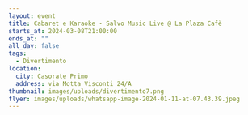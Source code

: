 ```yaml
---
layout: event
title: Cabaret e Karaoke - Salvo Music Live @ La Plaza Cafè
starts_at: 2024-03-08T21:00:00
ends_at: ""
all_day: false
tags:
  - Divertimento
location:
  city: Casorate Primo
  address: via Motta Visconti 24/A
thumbnail: images/uploads/divertimento7.png
flyer: images/uploads/whatsapp-image-2024-01-11-at-07.43.39.jpeg
---
```

